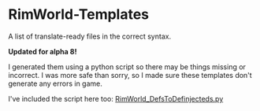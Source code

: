 RimWorld-Templates
==================

A list of translate-ready files in the correct syntax.

__Updated for alpha 8!__

I generated them using a python script so there may be things missing or incorrect. I was more safe than sorry, so I made sure these templates don't generate any errors in game.

I've included the script here too: [RimWorld_DefsToDefinjecteds.py](../master/RimWorld_DefsToDefinjecteds.py)
